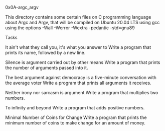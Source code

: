 0x0A-argc_argv

This directory contains some certain files on C programming language about Argc and Argv, that will be compiled on Ubuntu 20.04 LTS using gcc using the options -Wall -Werror -Wextra -pedantic -std=gnu89

Tasks

It ain't what they call you, it's what you answer to
Write a program that prints its name, followed by a new line.

Silence is argument carried out by other means
Write a program that prints the number of arguments passed into it.

The best argument against democracy is a five-minute conversation with the average voter
Write a program that prints all arguments it receives.

Neither irony nor sarcasm is argument
Write a program that multiplies two numbers.

To infinity and beyond
Write a program that adds positive numbers.

Minimal Number of Coins for Change
Write a program that prints the minimum number of coins to make change for an amount of money.
